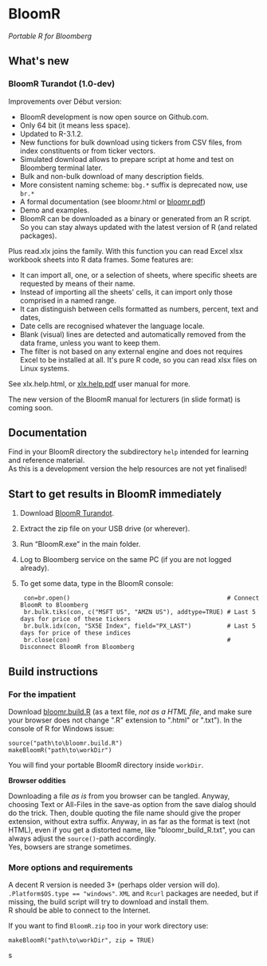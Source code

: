BloomR
======

*Portable R for Bloomberg*


What's new
----------

### BloomR Turandot (1.0-dev)

Improvements over Début version:

- BloomR development is now open source on Github.com.
- Only 64 bit (it means less space).
- Updated to R-3.1.2.
- New functions for bulk download using tickers from CSV files, from index constituents or from ticker vectors.
- Simulated download allows to prepare script at home and test on Bloomberg terminal later.
- Bulk and non-bulk download of many description fields.
- More consistent naming scheme: `bbg.*` suffix is deprecated now, use `br.*`
- A formal documentation (see bloomr.html or [bloomr.pdf](https://github.com/AntonioFasano/BloomR/blob/master/bloomr.pdf?raw=true))
- Demo and examples.
- BloomR can be downloaded as a binary or generated from an R script. So you can stay always updated with the latest version of R (and related packages).


Plus read.xlx joins the family. With this function you can read Excel xlsx workbook sheets into R data frames.  Some features are:

* It can import all, one, or a selection of sheets, where specific sheets are requested by means of their name.
* Instead of importing all the sheets' cells, it can import only those comprised in a named range.
* It can distinguish between cells formatted as numbers, percent, text and dates,
* Date cells are recognised  whatever the language locale. 
* Blank (visual) lines are detected and automatically removed from the data frame, unless you want to keep them.  
* The filter is not based on any external engine and does not requires Excel to be installed at all. It's pure R code, so you can read xlsx files on Linux systems. 

See xlx.help.html, or [xlx.help.pdf](https://github.com/AntonioFasano/BloomR/blob/master/xlx.help.pdf?raw=true) user manual for more.

The new version of the BloomR manual for lecturers (in slide format) is coming soon. 
 
 
Documentation
-------------

Find in your BloomR directory the subdirectory `help` intended for learning and reference material.  
As this is a development version the help resources are not yet finalised!

Start to get results in BloomR immediately 
----------------------------------------

1. Download [BloomR Turandot](https://www.sugarsync.com/pf/D9604848_697_6715279040").
2. Extract the zip file on your USB drive (or wherever).
3. Run “BloomR.exe” in the main folder. 
4. Log to Bloomberg service on the same PC (if you are not logged already).
5. To get some data, type in the BloomR console:

        con=br.open()                                            # Connect BloomR to Bloomberg
        br.bulk.tiks(con, c("MSFT US", "AMZN US"), addtype=TRUE) # Last 5 days for price of these tickers 
        br.bulk.idx(con, "SX5E Index", field="PX_LAST")          # Last 5 days for price of these indices
        br.close(con)                                            # Disconnect BloomR from Bloomberg



Build instructions
------------------

### For the impatient

Download [bloomr.build.R](https://raw.githubusercontent.com/AntonioFasano/BloomR/master/bloomr.build.R) (as a text file, *not as a HTML file*, and make sure your browser does not change ".R" extension to ".html" or ".txt"). In the console of R for Windows issue:

	source("path\to\bloomr.build.R")
	makeBloomR("path\to\workDir")


You will find your portable BloomR directory  inside `workDir`.

**Browser oddities**

Downloading a file _as is_  from you browser can be tangled. Anyway, choosing Text or All-Files in the save-as option from the save dialog should do the trick. Then, double quoting the file name should give the proper extension, without extra suffix. Anyway, in as far as the format is text (not HTML), even if you get a distorted name, like "bloomr_build_R.txt", you can always adjust the `source()`-path accordingly.   
Yes, bowsers are strange sometimes. 


### More options and requirements

A decent R version is needed 3+ (perhaps older version will do).  
`.Platform$OS.type == "windows"`. `XML` and `Rcurl` packages are needed, but if missing, the build script will try to download and install them.  
R should be able to connect to the Internet.

If you want to find  `BloomR.zip` too in your work directory use:

	makeBloomR("path\to\workDir", zip = TRUE)


    
<!-- Local Variables: -->
<!-- mode: markdown -->s
<!-- End: -->

<!--  LocalWords:  BloomR Bloomberg CSV
 -->
